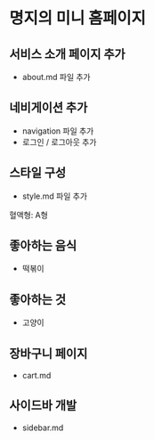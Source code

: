 # 명지의 미니 홈페이지

## 서비스 소개 페이지 추가

- about.md 파일 추가

## 네비게이션 추가

- navigation 파일 추가
- 로그인 / 로그아웃 추가

## 스타일 구성

- style.md 파일 추가

혈액형: A형

## 좋아하는 음식

- 떡볶이

## 좋아하는 것

- 고양이

## 장바구니 페이지

- cart.md

## 사이드바 개발

- sidebar.md
